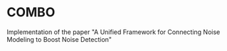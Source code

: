 # COMBO
Implementation of the paper "A Unified Framework for Connecting Noise Modeling to Boost Noise Detection"
